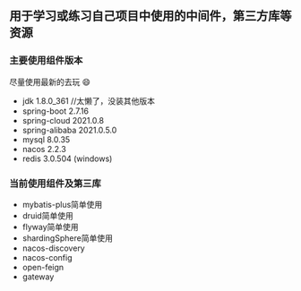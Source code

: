 ## 用于学习或练习自己项目中使用的中间件，第三方库等资源


###  主要使用组件版本

尽量使用最新的去玩 :smile:

- jdk 1.8.0_361 //太懒了，没装其他版本
- spring-boot 2.7.16
- spring-cloud 2021.0.8
- spring-alibaba 2021.0.5.0
- mysql 8.0.35
- nacos 2.2.3
- redis 3.0.504 (windows)

### 当前使用组件及第三库
- mybatis-plus简单使用
- druid简单使用
- flyway简单使用
- shardingSphere简单使用
- nacos-discovery
- nacos-config
- open-feign
- gateway


